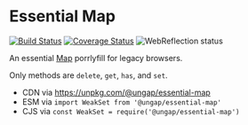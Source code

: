 # Essential Map

[![Build Status](https://travis-ci.com/ungap/essential-map.svg?branch=master)](https://travis-ci.com/ungap/essential-map) [![Coverage Status](https://coveralls.io/repos/github/ungap/essential-map/badge.svg?branch=master)](https://coveralls.io/github/ungap/essential-map?branch=master) ![WebReflection status](https://offline.report/status/webreflection.svg)

An essential [Map](https://developer.mozilla.org/en-US/docs/Web/JavaScript/Reference/Global_Objects/Map) porrlyfill for legacy browsers.

Only methods are `delete`, `get`, `has`, and `set`.

  * CDN via https://unpkg.com/@ungap/essential-map
  * ESM via `import WeakSet from '@ungap/essential-map'`
  * CJS via `const WeakSet = require('@ungap/essential-map')`
